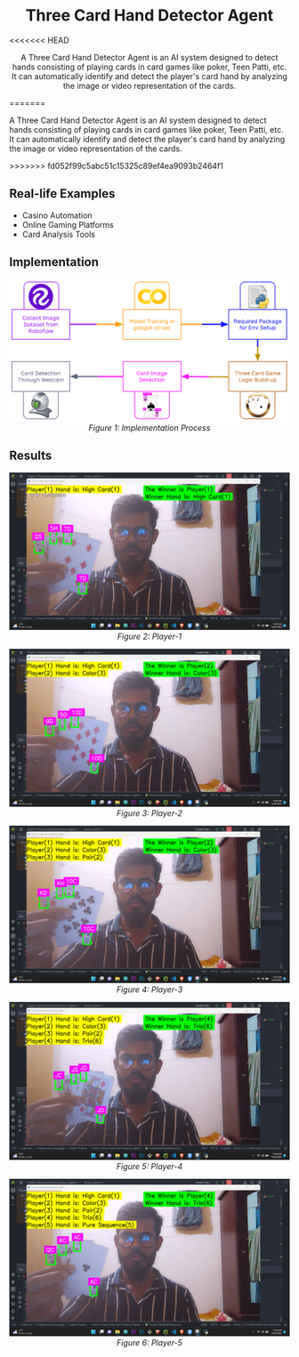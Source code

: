 <h1 align="center">Three Card Hand Detector Agent</h1>

<<<<<<< HEAD
<p align="center">A Three Card Hand Detector Agent is an AI system designed to detect hands consisting of playing cards in card games like poker, Teen Patti, etc. It can automatically identify and detect the player's card hand by analyzing the image or video representation of the cards.</p>
=======
<p>A Three Card Hand Detector Agent is an AI system designed to detect hands consisting of playing cards in card games like poker, Teen Patti, etc. It can automatically identify and detect the player's card hand by analyzing the image or video representation of the cards.</p>
>>>>>>> fd052f99c5abc51c15325c89ef4ea9093b2464f1

## Real-life Examples
- Casino Automation
- Online Gaming Platforms
- Card Analysis Tools

## Implementation
<p align="center">
  <img src="Results/Implementation.PNG" alt="Implementation">
  <br>
  <em>Figure 1: Implementation Process</em>
</p>

## Results
<p align="center">
  <img src="Results/Result-1.png" alt="Result 1">
  <br>
  <em>Figure 2: Player-1</em>
</p>
<p align="center">
  <img src="Results/Result-2.png" alt="Result 2">
  <br>
  <em>Figure 3: Player-2</em>
</p>
<p align="center">
  <img src="Results/Result-3.png" alt="Result 3">
  <br>
  <em>Figure 4: Player-3</em>
</p>
<p align="center">
  <img src="Results/Result-4.png" alt="Result 4">
  <br>
  <em>Figure 5: Player-4</em>
</p>
<p align="center">
  <img src="Results/Result-5.png" alt="Result 5">
  <br>
  <em>Figure 6: Player-5</em>
</p>
